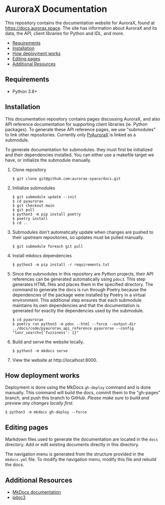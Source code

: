 # AuroraX Documentation

This repository contains the documentation website for AuroraX, found at https://docs.aurorax.space. The site has information about AuroraX and its data, the API, client libraries for Python and IDL, and more.

- [Requirements](#requirements)
- [Installation](#installation)
- [How deployment works](#how-deployment-works)
- [Editing pages](#editing-pages)
- [Additional Resources](#additional-resources)

## Requirements

- Python 3.8+

## Installation

This documentation repository contains pages discussing AuroraX, and also API reference documentation for supporting client libraries (ie. Python packages). To generate these API reference pages, we use "submodules" to link other repositories. Currently only [PyAuroraX](https://github.com/aurorax-space/pyaurorax) is linked as a submodule.

To generate documentation for submodules. they must first be initialized and their dependencies installed. You can either use a makefile target we have, or initialize the submodule manually.

1. Clone repository

    ```
    $ git clone git@github.com:aurorax-space/docs.git
    ```

2. Initialize submodules

    ```
    $ git submodule update --init
    $ cd pyaurorax
    $ git checkout main
    $ git pull
    $ python3 -m pip install poetry
    $ poetry install
    $ cd ..
    ```

3. Submodules don't automatically update when changes are pushed to their upstream repositories, so updates must be pulled manually.

    ```
    $ git submodule foreach git pull
    ```

4. Install mkdocs dependencies

    ```
    $ python3 -m pip install -r requirements.txt
    ```

5. Since the submodules in this repository are Python projects, their API references can be generated automatically using ```pdoc3```. This step generates HTML files and places them in the specified directory. The command to generate the docs is run through Poetry because the dependencies of the package were installed by Poetry in a virtual environment. This additional step ensures that each submodule maintains its own dependencies and that the documentation is generated for exactly the dependencies used by the submodule.

    ```
    $ cd pyaurorax
    $ poetry run python3 -m pdoc --html --force --output-dir ../docs/code/pyaurorax_api_reference pyaurorax --config "lunr_search={'fuzziness': 1}"
    ```

6. Build and serve the website locally.

    ```
    $ python3 -m mkdocs serve
    ```

7. View the website at http://localhost:8000.

## How deployment works

Deployment is done using the MkDocs ```gh-deploy``` command and is done manually. This command will build the docs, commit them to the "gh-pages" branch, and push this branch to GitHub. _Please make sure to build and preview any changes locally first_.

```
$ python3 -m mkdocs gh-deploy --force
```

## Editing pages

Markdown files used to generate the documentation are located in the ```docs``` directory. Add or edit existing documents directly in this directory.

The navigation menu is generated from the structure provided in the ```mkdocs.yml``` file. To modify the navigation menu, modify this file and rebuild the docs.

## Additional Resources

- [MkDocs documentation](https://www.mkdocs.org/)
- [pdoc3](https://pdoc3.github.io/pdoc/doc/pdoc/)
